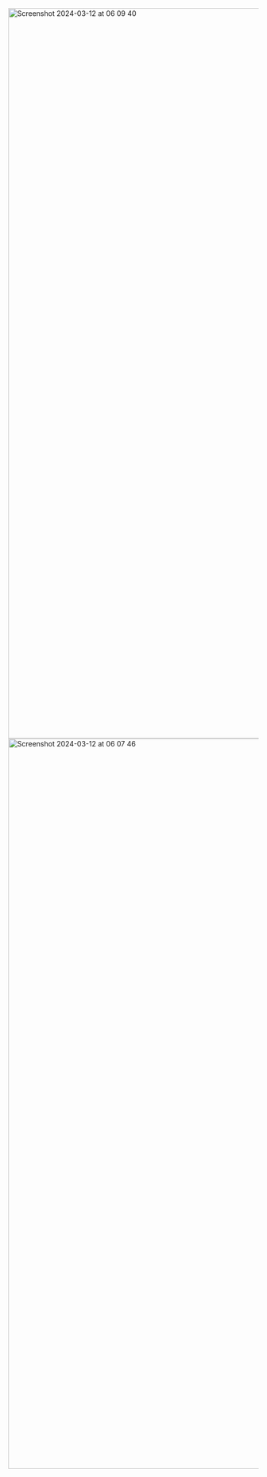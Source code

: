 
<img width="1470" alt="Screenshot 2024-03-12 at 06 09 40" src="https://github.com/Kanishka714/donextui7/assets/130472767/b159ba83-6708-4f59-a262-5e4b779238ed">
<img width="1470" alt="Screenshot 2024-03-12 at 06 07 46" src="https://github.com/Kanishka714/donextui7/assets/130472767/3615ab00-3482-4eb7-9fec-f2d58da1e38e">
